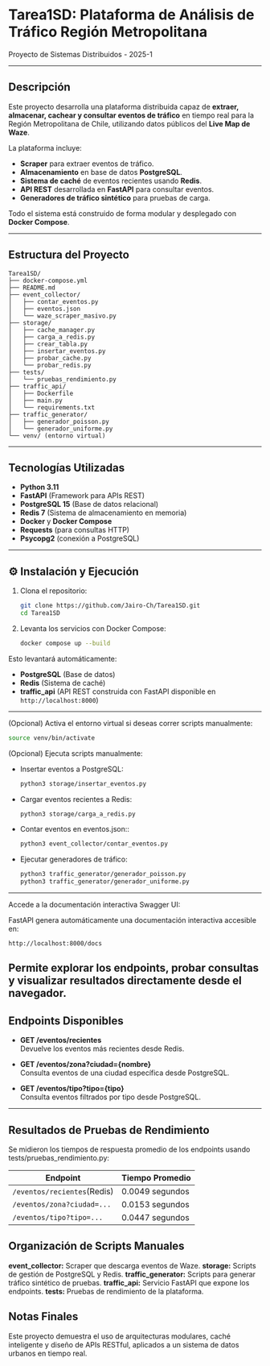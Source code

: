 # Tarea1SD: Plataforma de Análisis de Tráfico Región Metropolitana

Proyecto de Sistemas Distribuidos - 2025-1

---

## Descripción

Este proyecto desarrolla una plataforma distribuida capaz de **extraer, almacenar, cachear y consultar eventos de tráfico** en tiempo real para la Región Metropolitana de Chile, utilizando datos públicos del **Live Map de Waze**.

La plataforma incluye:

- **Scraper** para extraer eventos de tráfico.
- **Almacenamiento** en base de datos **PostgreSQL**.
- **Sistema de caché** de eventos recientes usando **Redis**.
- **API REST** desarrollada en **FastAPI** para consultar eventos.
- **Generadores de tráfico sintético** para pruebas de carga.

Todo el sistema está construido de forma modular y desplegado con **Docker Compose**.

---

## Estructura del Proyecto


```
Tarea1SD/
├── docker-compose.yml
├── README.md
├── event_collector/
│   ├── contar_eventos.py
│   ├── eventos.json
│   └── waze_scraper_masivo.py
├── storage/
│   ├── cache_manager.py
│   ├── carga_a_redis.py
│   ├── crear_tabla.py
│   ├── insertar_eventos.py
│   ├── probar_cache.py
│   └── probar_redis.py
├── tests/
│   └── pruebas_rendimiento.py
├── traffic_api/
│   ├── Dockerfile
│   ├── main.py
│   └── requirements.txt
├── traffic_generator/
│   ├── generador_poisson.py
│   └── generador_uniforme.py
└── venv/ (entorno virtual)
```





---

## Tecnologías Utilizadas

- **Python 3.11**
- **FastAPI** (Framework para APIs REST)
- **PostgreSQL 15** (Base de datos relacional)
- **Redis 7** (Sistema de almacenamiento en memoria)
- **Docker** y **Docker Compose**
- **Requests** (para consultas HTTP)
- **Psycopg2** (conexión a PostgreSQL)

---

## ⚙️ Instalación y Ejecución

1. Clona el repositorio:
   ```bash
   git clone https://github.com/Jairo-Ch/Tarea1SD.git
   cd Tarea1SD
   ```

2. Levanta los servicios con Docker Compose:
   ```bash
   docker compose up --build
   ```

Esto levantará automáticamente:

- **PostgreSQL** (Base de datos)
- **Redis** (Sistema de caché)
- **traffic_api** (API REST construida con FastAPI disponible en `http://localhost:8000`)

---

(Opcional) Activa el entorno virtual si deseas correr scripts manualmente:
```bash
source venv/bin/activate
```

(Opcional) Ejecuta scripts manualmente:

- Insertar eventos a PostgreSQL:
  ```bash
  python3 storage/insertar_eventos.py
  ```

- Cargar eventos recientes a Redis:
  ```bash
  python3 storage/carga_a_redis.py
  ```
- Contar eventos en eventos.json::
  ```bash
  python3 event_collector/contar_eventos.py
  ```
- Ejecutar generadores de tráfico:
  ```bash
  python3 traffic_generator/generador_poisson.py
  python3 traffic_generator/generador_uniforme.py
  ```
  

---

Accede a la documentación interactiva Swagger UI:

FastAPI genera automáticamente una documentación interactiva accesible en:
```
http://localhost:8000/docs
```
Permite explorar los endpoints, probar consultas y visualizar resultados directamente desde el navegador.
---

##  Endpoints Disponibles

- **GET /eventos/recientes**  
  Devuelve los eventos más recientes desde Redis.

- **GET /eventos/zona?ciudad={nombre}**  
  Consulta eventos de una ciudad específica desde PostgreSQL.

- **GET /eventos/tipo?tipo={tipo}**  
  Consulta eventos filtrados por tipo desde PostgreSQL.

---

## Resultados de Pruebas de Rendimiento

Se midieron los tiempos de respuesta promedio de los endpoints usando 
tests/pruebas_rendimiento.py:

| Endpoint                      | Tiempo Promedio    |
|-------------------------------|--------------------|
| `/eventos/recientes`(Redis)   | 0.0049  segundos   |
| `/eventos/zona?ciudad=...`    | 0.0153 segundos    |
| `/eventos/tipo?tipo=...`      | 0.0447 segundos    |

## Organización de Scripts Manuales

 **event_collector:** Scraper que descarga eventos de Waze.
 **storage:** Scripts de gestión de PostgreSQL y Redis.
 **traffic_generator:** Scripts para generar tráfico sintético de pruebas.
 **traffic_api:** Servicio FastAPI que expone los endpoints.
 **tests:** Pruebas de rendimiento de la plataforma.

## Notas Finales

Este proyecto demuestra el uso de arquitecturas modulares, caché inteligente y diseño de APIs RESTful, aplicados a un sistema de datos urbanos en tiempo real.
